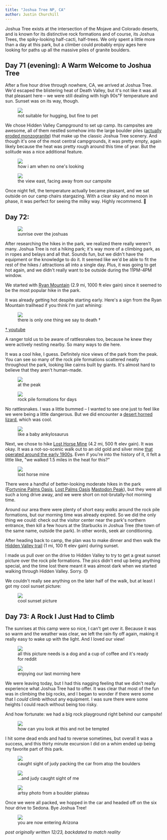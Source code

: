 ```yaml
---
title: "Joshua Tree NP, CA"
author: Justin Churchill
---
```

Joshua Tree exists at the intersection of the Mojave and Colorado deserts, and is known for its distinctive rock formations and of course, its Joshua Trees, the spiky-looking half-cacti, half-trees. We only spent a little more than a day at this park, but a climber could probably enjoy ages here looking for paths up all the massive piles of granite boulders.

## Day 71 (evening): A Warm Welcome to Joshua Tree
<!-- 8/30 -->

After a five hour drive through nowhere, CA, we arrived at Joshua Tree. We'd escaped the blistering heat of Death Valley, but it's not like it was all that pleasant here – we were still dealing with high 90s℉ temperature and sun. Sunset was on its way, though.

<!-- me inspecting a joshua tree -->
<figure>
    <img src="https://lh3.googleusercontent.com/pw/AL9nZEWQztZnx0uB6KmIlf89chM-PL08xqmphxqSG6A9WT0fcOEq_G0kTUaPPO33kHzGCV-a9nDeXwyY52So2_yhnc6iZznjxMqqJI3ncPNPkSopgXGroeoCdUJrDTwd9HVIaBA0CZsOEDBYaR2PgNCPTMyvbA=w1078-h1436-no?authuser=0">
    <figcaption>not suitable for hugging, but fine to pet</figcaption>
</figure>

We chose Hidden Valley Campground to set up camp. Its campsites are awesome, all of them nestled somehow into the large boulder piles ([actually eroded monzogranite](https://www.nps.gov/jotr/learn/nature/geologicformations.htm)) that make up the classic Joshua Tree scenery. And though it's one of the most central campgrounds, it was pretty empty, again likely because the heat was pretty rough around this time of year. But the solitude was a nice additional feature.

<!-- me monkeying around at camp -->
<figure>
    <img src="https://lh3.googleusercontent.com/pw/AL9nZEXd1t6QO07beS0uG-jGLxBAaE3JW-QPazvkDN0wSV1AIXh5_H_OPJx_xgfleJb6A9sa-jITNDL24NaLAT0mKMPEFwFkiR5W2LWAUQnJ6w2p-QW2gQnQnoZY09wJwxqrRJBMl6d_wFElNgyl0hLg5PZVFA=w1916-h1436-no?authuser=0">
    <figcaption>how i am when no one's looking</figcaption>
</figure>

<!-- sunset view from campsite -->
<figure>
    <img src="https://lh3.googleusercontent.com/pw/AL9nZEVJneAfBt1MyoLFNYLr7ptdhPU3uGiWw6U9GVaFIBsrxDsYHYHNIIJoBUE1pOImVynluLDLukTSoHLFU4y4tjnFAJJKFNwUOPCYC-JZCOqiyj85VEq6yHi1xz7vBbIMf5OHoYnf8wRmeFD4vg2CGGo08A=w1916-h1436-no?authuser=0">
    <figcaption>the view east, facing away from our campsite</figcaption>
</figure>

Once night fell, the temperature actually became pleasant, and we sat outside on our camp chairs stargazing. With a clear sky and no moon in phase, it was perfect for seeing the milky way. Highly recommend. 🌌

## Day 72: 
<!-- 8/31 -->

<!-- sunrise view from campsite -->
<figure>
    <img src="https://lh3.googleusercontent.com/pw/AL9nZEWO4spPRFcPje8GZTuulWwKnX6kRxjPBtROAzQ9lEUC2YsFWVkqlwnqshWagBiUi0lLRBJiKjo6IYPp97rhMDqjR1KFgh7Ti96PFMe2BJLYnjwZn_XL3R3p8HVICKsdz6uD2sgRKIMWU7WpXCwUj06a0Q=w1916-h1436-no?authuser=0">
    <figcaption>sunrise over the joshuas</figcaption>
</figure>

After researching the hikes in the park, we realized there really weren't many. Joshua Tree is not a hiking park; it's way more of a climbing park, as in ropes and belays and all that. Sounds fun, but we didn't have the equipment or the knowledge to do it. It seemed like we'd be able to fit the rest of the hikes / attractions all into a single day. Plus, it was going to get hot again, and we didn't really want to be outside during the 11PM-4PM window.

We started with [Ryan Mountain](https://www.alltrails.com/explore/trail/us/california/ryan-mountain-trail) (2.9 mi, 1000 ft elev gain) since it seemed to be the most popular hike in the park.

It was already getting hot despite starting early. Here's a sign from the Ryan Mountain trailhead if you think I'm just whining:

<!-- do not die today sign -->
<figure>
    <img src="https://lh3.googleusercontent.com/pw/AL9nZEWXk6ofKhqwox5l3XJfLvqCjPA9IlwmfUtAn5R0v4BWMw6VoAk49CJ6jHgSqMUYFy3dEy7ikQpMySxMlvfMG2yV_FS19u5bjnnUdvBtp1RwBUlV-Qd3-7DG_S2pVqmp_TtEYryI_QxJju02oQYSmY2mEw=w1916-h1436-no?authuser=0">
    <figcaption>there is only one thing we say to death †</figcaption>
</figure>

[† youtube](https://youtu.be/BqihaEPq_lY)

A ranger told us to be aware of rattlesnakes too, because he knew they were actively nesting nearby. So many ways to die here.

It was a cool hike, I guess. Definitely nice views of the park from the peak. You can see so many of the rock pile formations scattered neatly throughout the park, looking like cairns built by giants. It's almost hard to believe that they aren't human-made.

<!-- judy posing with ryan mountain sign -->
<figure>
    <img src="https://lh3.googleusercontent.com/pw/AL9nZEUCI4sWybah5EEXjXGPDjkaSDZWuyoNse7QAQapFJZzB3EhcBzhcy2NnrPbqnt9i3674Qg4uj0xnlmtN89IpagCUzU1zmUSmqT6RtT8Wq8cCBE5jA9nxFNMQ7HUhdwtzb_6y8stW0cnsL1AqbtYcfc0yg=w1916-h1436-no?authuser=0">
    <figcaption>at the peak</figcaption>
</figure>

<!-- me with ryan mountain view in the background -->
<figure>
    <img src="https://lh3.googleusercontent.com/pw/AL9nZEXnQP7sj7DNJUzwXtL_8XyKeBMG3DwieEEuAQ_Sfv058ffsgW-cMVzcac72Ckj1GXSmhvQHProTtugrreCvNQfES00URsQJiGxnmwWq3aGrX0nqlBiLwu0-QLv4hvSt8vv9tHC4tX7somwQCRLXIqAHiA=w1916-h1436-no?authuser=0">
    <figcaption>rock pile formations for days</figcaption>
</figure>

No rattlesnakes. I was a little bummed – I wanted to see one just to feel like we were being a little dangerous. But we did encounter a [desert horned lizard](https://en.wikipedia.org/wiki/Desert_horned_lizard), which was cool.

<!-- horned lizard we spotted -->
<figure>
    <img src="https://lh3.googleusercontent.com/pw/AL9nZEXkxvtH7yxxG6WrEKXgO7AAxbGA-1LNtJfCL4UZBMeON7SR1FNzintRc7Knc_3UGovzPKoE2iveU7BWbIidKrN0sY51kPuVp_A8jJ29YlSk3Wqa6sN8pZ-AKieNfMWADTuOgLO6hqSn-Ka2DWT0GuUMag=w1078-h1436-no?authuser=0">
    <figcaption>like a baby ankylosaurus</figcaption>
</figure>

Next, we chose to hike [Lost Horse Mine](https://www.alltrails.com/explore/trail/us/california/lost-horse-mine--2) (4.2 mi, 500 ft elev gain). It was okay. It was a not-so-scenic walk out to an old gold and silver mine [that operated around the early 1900s](https://www.nps.gov/jotr/learn/historyculture/lhmine.htm). Even if you're into the history of it, it felt a little like, "we walked 1.5 miles in the heat for this?"

<!-- lost horse mine -->
<figure>
    <img src="https://lh3.googleusercontent.com/pw/AL9nZEV_WJ1ec5B-ObvcwlP8hkB1ybDn4fTvoQBkb3J3FMMyMX1N_k0VhE0kvH5WEL9-jmK3fhq9X3ZahFXpCc6JkiNc6wM2i4QrK27tk-ENridVJcFYVIH-nhUsc5M8dyUJOIhOsQeYQ__c7ip-8cLe6y2yWA=w1916-h1436-no?authuser=0">
    <figcaption>lost horse mine</figcaption>
</figure>

There were a handful of better-looking moderate hikes in the park ([Fortynine Palms Oasis](https://www.alltrails.com/trail/us/california/fortynine-palms-oasis-trail--2), [Lost Palms Oasis](https://www.alltrails.com/trail/us/california/lost-palms-oasis--4) [Mastodon Peak](https://www.alltrails.com/trail/us/california/mastodon-peak)), but they were all such a long drive away, and we were short on not-brutally-hot morning time.

Around our area there were plenty of short easy _walks_ around the rock pile formations, but our morning time was already expired. So we did the only thing we could: check out the visitor center near the park's northern entrance, then kill a few hours at the Starbucks in Joshua Tree (the town of the same name, outside the park). In other words, seek air conditioning.

After heading back to camp, the plan was to make dinner and then walk the [Hidden Valley trail](https://www.alltrails.com/trail/us/california/hidden-valley--3) (1 mi, 100 ft elev gain) during sunset.

I made us pull over on the drive to Hidden Valley to try to get a great sunset picture over the rock pile formations. The pics didn't end up being anything special, and the time lost there meant it was almost dark when we started walking through Hidden Valley. Sorry. 😓

We couldn't really see anything on the later half of the walk, but at least I got my cool sunset picture:

<!-- sunset with stars from hidden valley -->
<figure>
    <img src="https://lh3.googleusercontent.com/pw/AL9nZEWWgahZ4RrKLoRrdP9eQlXEJHDLzJY59L1qaRsIBZLZJEHSVp3uuPXCX4PsKO8BVaQjVlipkY5k8dRTKK2CdQPQ25LvwWvDOLfU3JhOzzXsmPhCDCMT2wXC7DMIp_Me9aMRnqqisdQLM9TZ29Nb2p0X-Q=w1916-h1436-no?authuser=0">
    <figcaption>cool sunset picture</figcaption>
</figure>

## Day 73: A Rock I Just Had to Climb
<!-- 9/1 -->

The sunrises at this camp were so nice, I can't get over it. Because it was so warm and the weather was clear, we left the rain fly off again, making it really easy to wake up with the light. And I loved our view!

<!-- sunrise again at camp, this time from the inside of the tent -->
<figure>
    <img src="https://lh3.googleusercontent.com/pw/AL9nZEX7ac8eXPCXsJD7ZD8bop6exoWyygqg0CU1tyCCqmYiDHeXBgUardmRRnahZ-7y7s3ZCqHq8OLjamK6pxA_5HuWKq_cPjz_5JMHxr4OJjcH53lQhc1tm1B0sYRZ72esdA58QHrpgcjNvqjAZs0LXdZ3BQ=w1916-h1436-no?authuser=0">
    <figcaption>all this picture needs is a dog and a cup of coffee and it's ready for reddit</figcaption>
</figure>

<!-- selfie with the sunrise -->
<figure>
    <img src="https://lh3.googleusercontent.com/pw/AL9nZEVMDKc1SyCguIDgmMBvg_ixJOrrs5HvAR9cYmN4XvopC3qWOOKzYw9JX_gI9sT4HmapyujkGv1j6VgtS__JJfnNpJI0NSPU4rAEMHxvQdYdtbJjmKi0y68i7PMeMIqvgLu7Xxh9dWtQaSAGLlXO1zEing=w1912-h1436-no?authuser=0">
    <figcaption>enjoying our last morning here</figcaption>
</figure>

We were leaving today, but I had this nagging feeling that we didn't really experience what Joshua Tree had to offer. It was clear that most of the fun was in climbing the big rocks, and I began to wonder if there were some that I _could_ climb without any equipment. I was sure there were some heights I could reach without being too risky.

And how fortunate: we had a big rock playground right behind our campsite!

<!-- boulders I felt like I could climb -->
<figure>
    <img src="https://lh3.googleusercontent.com/pw/AL9nZEV9agGQjXoUFaAeIGv-3ZWb3OcXo7zdwWUfSfHEaS0Gu_nXRNtfwtthT0CBj4m_wCwnfmirFoGCb5t8mxYTTN1LmQiDXNhr1fPSB1WE-Lp89uI5O59KIOBwlCR7oRF5_mz9UIZBB2-q4QVh3D-161UyGw=w1078-h1436-no?authuser=0">
    <figcaption>how can you look at this and not be tempted</figcaption>
</figure>

I hit some dead ends and had to reverse sometimes, but overall it was a success, and this thirty minute excursion I did on a whim ended up being my favorite part of this park.

<!-- pic of our campsite from atop the boulders -->
<figure>
    <img src="https://lh3.googleusercontent.com/pw/AL9nZEXNV9WhtFcyWDYoUwxQxb4_mfePyuhWpb4kDjqdqygpgvxuFfByoitmET4-y0Xi4Jo-uLXiN79zHZRxAKhWGqCdjEY-egcNZFE184eyqmUEXtgUaJSnmw5GH1NERqUkg1a8oH7NlQ0FNZ-jjPed07KBdw=w1916-h1436-no?authuser=0">
    <figcaption>caught sight of judy packing the car from atop the boulders</figcaption>
</figure>

<!-- spot me amongst the boulders -->
<figure>
    <img src="https://lh3.googleusercontent.com/pw/AL9nZEUL5DTJ2ADISjsa7pcpmoSaaF5d2x_CzwITUvroA-EFLCG9WfJNovElaXIIbHfULrRUJE8oYILv9dyt25n-A-7DzGPGE-I5dBAn-Vi1s9OcZ_EDVuopVbz1QFM97q5qfBhc5x6q9g81LFhvEhg5NLSTIQ=w1916-h1436-no?authuser=0">
    <figcaption>...and judy caught sight of me</figcaption>
</figure>

<!-- artsy photo of the joshua tree landscape from on top of the boulders -->
<figure>
    <img src="https://lh3.googleusercontent.com/pw/AL9nZEXwwdndr6asJKWMiv9NU-RS7oC2z9fFtNrHphxe7mYQBqbnhSyBACB7tY5KPMZ-EDIPzjFReDkJrcHZvGJ2xFEuEo_2ClevkS2QadFY-03_oFf8oLQhtwCrZjQ11NkGKieBVy9_AuUnlss0-NweLXD8BQ=w1916-h1436-no?authuser=0">
    <figcaption>artsy photo from a boulder plateau</figcaption>
</figure>

Once we were all packed, we hopped in the car and headed off on the six hour drive to Sedona. Bye Joshua Tree!

<!-- saguaros as we enter arizona -->
<figure>
    <img src="https://lh3.googleusercontent.com/pw/AL9nZEWrWy6cxitgE1HIj1qLOGqRYw2wjRkebj5nZOevMq3dkM9f1V4h0PvRHYiYY7a253a3f5XVsIMh6VMqJNQPxcOJzr6k2o-hamnmoaR9KZsjeptV7dgelVFajQMMmRplyVvII87szI5al7g7ncjVEOiglA=w1916-h1436-no?authuser=0">
    <figcaption>you are now entering Arizona</figcaption>
</figure>

_post originally written 12/23, backdated to match reality_
